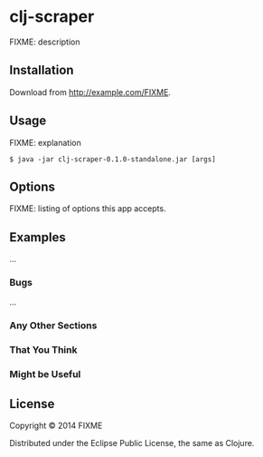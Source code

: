 # clj-scraper

FIXME: description

## Installation

Download from http://example.com/FIXME.

## Usage

FIXME: explanation

    $ java -jar clj-scraper-0.1.0-standalone.jar [args]

## Options

FIXME: listing of options this app accepts.

## Examples

...

### Bugs

...

### Any Other Sections
### That You Think
### Might be Useful

## License

Copyright © 2014 FIXME

Distributed under the Eclipse Public License, the same as Clojure.
